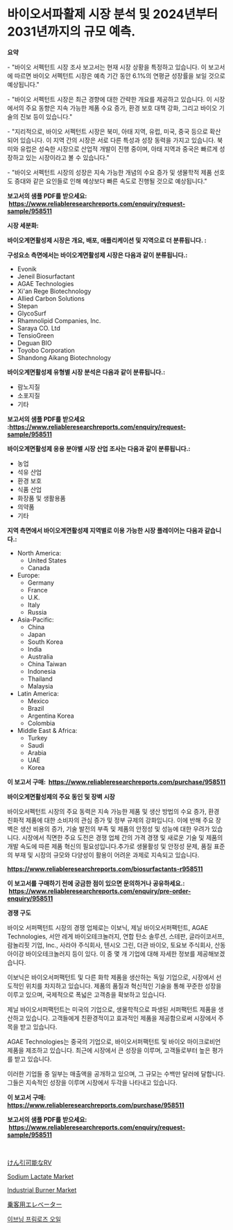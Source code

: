 <p><h1>바이오서파활제 시장 분석 및 2024년부터 2031년까지의 규모 예측.</h1></p><p><strong>요약</strong></p>
<p><p>- "바이오 서펙턴트 시장 조사 보고서는 현재 시장 상황을 특정하고 있습니다. 이 보고서에 따르면 바이오 서펙턴트 시장은 예측 기간 동안 6.1%의 연평균 성장률을 보일 것으로 예상됩니다."</p><p>- "바이오 서펙턴트 시장은 최근 경향에 대한 간략한 개요를 제공하고 있습니다. 이 시장에서의 주요 동향은 지속 가능한 제품 수요 증가, 환경 보호 대책 강화, 그리고 바이오 기술의 진보 등이 있습니다."</p><p>- "지리적으로, 바이오 서펙턴트 시장은 북미, 아태 지역, 유럽, 미국, 중국 등으로 확산되어 있습니다. 이 지역 간의 시장은 서로 다른 특성과 성장 동력을 가지고 있습니다. 북미와 유럽은 성숙한 시장으로 산업적 개발이 진행 중이며, 아태 지역과 중국은 빠르게 성장하고 있는 시장이라고 볼 수 있습니다."</p><p>- "바이오 서펙턴트 시장의 성장은 지속 가능한 개념의 수요 증가 및 생물학적 제품 선호도 증대와 같은 요인들로 인해 예상보다 빠른 속도로 진행될 것으로 예상됩니다."</p></p>
<p><strong>보고서의 샘플 PDF를 받으세요: &nbsp;<a href="https://www.reliableresearchreports.com/enquiry/request-sample/958511">https://www.reliableresearchreports.com/enquiry/request-sample/958511</a></strong></p>
<p><strong>시장 세분화:</strong></p>
<p><strong> 바이오계면활성제 시장은 개요, 배포, 애플리케이션 및 지역으로 더 분류됩니다. :</strong></p>
<p><strong>구성요소 측면에서는 바이오계면활성제 시장은 다음과 같이 분류됩니다.:</strong></p>
<p><ul><li>Evonik</li><li>Jeneil Biosurfactant</li><li>AGAE Technologies</li><li>Xi'an Rege Biotechnology</li><li>Allied Carbon Solutions</li><li>Stepan</li><li>GlycoSurf</li><li>Rhamnolipid Companies, Inc.</li><li>Saraya CO. Ltd</li><li>TensioGreen</li><li>Deguan BIO</li><li>Toyobo Corporation</li><li>Shandong Aikang Biotechnology</li></ul></p>
<p><strong> 바이오계면활성제 유형별 시장 분석은 다음과 같이 분류됩니다.:</strong></p>
<p><ul><li>람노지질</li><li>소포지질</li><li>기타</li></ul></p>
<p><strong>보고서의 샘플 PDF를 받으세요 :<a href="https://www.reliableresearchreports.com/enquiry/request-sample/958511">https://www.reliableresearchreports.com/enquiry/request-sample/958511</a></strong></p>
<p><strong> 바이오계면활성제 응용 분야별 시장 산업 조사는 다음과 같이 분류됩니다.:</strong></p>
<p><ul><li>농업</li><li>석유 산업</li><li>환경 보호</li><li>식품 산업</li><li>화장품 및 생활용품</li><li>의약품</li><li>기타</li></ul></p>
<p><strong>지역 측면에서 바이오계면활성제 지역별로 이용 가능한 시장 플레이어는 다음과 같습니다.:</strong></p>
<p><ul>
    <li>
        North America:
        <ul>
            <li>United States</li>
            <li>Canada</li>
        </ul>
    </li>
    <li>
        Europe:
        <ul>
            <li>Germany</li>
            <li>France</li>
            <li>U.K.</li>
            <li>Italy</li>
            <li>Russia</li>
        </ul>
    </li>
    <li>
        Asia-Pacific:
        <ul>
            <li>China</li>
            <li>Japan</li>
            <li>South Korea</li>
            <li>India</li>
            <li>Australia</li>
            <li>China Taiwan</li>
            <li>Indonesia</li>
            <li>Thailand</li>
            <li>Malaysia</li>
        </ul>
    </li>
    <li>
        Latin America:
        <ul>
            <li>Mexico</li>
            <li>Brazil</li>
            <li>Argentina Korea</li>
            <li>Colombia</li>
        </ul>
    </li>
    <li>
        Middle East & Africa:
        <ul>
            <li>Turkey</li>
            <li>Saudi</li>
            <li>Arabia</li>
            <li>UAE</li>
            <li>Korea</li>
        </ul>
    </li>
    </ul></p>
<p><strong>이 보고서 구매: &nbsp;<a href="https://www.reliableresearchreports.com/purchase/958511">https://www.reliableresearchreports.com/purchase/958511</a></strong></p>
<p><strong>바이오계면활성제의 주요 동인 및 장벽 시장</strong></p>
<p><p>바이오서펙턴트 시장의 주요 동력은 지속 가능한 제품 및 생산 방법의 수요 증가, 환경 친화적 제품에 대한 소비자의 관심 증가 및 정부 규제의 강화입니다. 이에 반해 주요 장벽은 생산 비용의 증가, 기술 발전의 부족 및 제품의 안정성 및 성능에 대한 우려가 있습니다. 시장에서 직면한 주요 도전은 경쟁 업체 간의 가격 경쟁 및 새로운 기술 및 제품의 개발 속도에 따른 제품 혁신의 필요성입니다.추가로 생물활성 및 안정성 문제, 품질 표준의 부재 및 시장의 규모와 다양성이 활용이 어려운 과제로 지속되고 있습니다.</p></p>
<p><strong><a href="https://www.reliableresearchreports.com/biosurfactants-r958511">https://www.reliableresearchreports.com/biosurfactants-r958511</a></strong></p>
<p><strong>이 보고서를 구매하기 전에 궁금한 점이 있으면 문의하거나 공유하세요.: &nbsp;<a href="https://www.reliableresearchreports.com/enquiry/pre-order-enquiry/958511">https://www.reliableresearchreports.com/enquiry/pre-order-enquiry/958511</a></strong></p>
<p><strong>경쟁 구도</strong></p>
<p><p>바이오 서퍼팩턴트 시장의 경쟁 업체로는 이보닉, 제닐 바이오서퍼팩턴트, AGAE Technologies, 서안 레게 바이오테크놀러지, 연합 탄소 솔루션, 스테판, 글라이코서프, 람놀리핏 기업, Inc., 사라야 주식회사, 텐시오 그린, 더관 바이오, 토요보 주식회사, 산동 아이강 바이오테크놀러지 등이 있다. 이 중 몇 개 기업에 대해 자세한 정보를 제공해보겠습니다.</p><p>이보닉은 바이오서퍼팩턴트 및 다른 화학 제품을 생산하는 독일 기업으로, 시장에서 선도적인 위치를 차지하고 있습니다. 제품의 품질과 혁신적인 기술을 통해 꾸준한 성장을 이루고 있으며, 국제적으로 폭넓은 고객층을 확보하고 있습니다. </p><p>제닐 바이오서퍼팩턴트는 미국의 기업으로, 생물학적으로 파생된 서퍼팩턴트 제품을 생산하고 있습니다. 고객들에게 친환경적이고 효과적인 제품을 제공함으로써 시장에서 주목을 받고 있습니다.</p><p>AGAE Technologies는 중국의 기업으로, 바이오서퍼팩턴트 및 바이오 마이크로비언 제품을 제조하고 있습니다. 최근에 시장에서 큰 성장을 이루며, 고객들로부터 높은 평가를 받고 있습니다.</p><p>이러한 기업들 중 일부는 매출액을 공개하고 있으며, 그 규모는 수백만 달러에 달합니다. 그들은 지속적인 성장을 이루며 시장에서 두각을 나타내고 있습니다.</p></p>
<p><strong>이 보고서 구매: &nbsp; <a href="https://www.reliableresearchreports.com/purchase/958511">https://www.reliableresearchreports.com/purchase/958511</a></strong></p>
<p><strong>보고서의 샘플 PDF를 받으세요: &nbsp;<a href="https://www.reliableresearchreports.com/enquiry/request-sample/958511">https://www.reliableresearchreports.com/enquiry/request-sample/958511</a></strong><strong></strong></p>
<p>&nbsp;</p>
<p><p><a href="https://github.com/lrlmopnhwd79300/Market-Research-Report-List-1/blob/main/365766321009.md">けん引可能なRV</a></p><p><a href="https://issuu.com/reportprime-2/docs/sodium-lactate-market-size-2030.pptx">Sodium Lactate Market</a></p><p><a href="https://github.com/abdelrhmankishk22/Market-Research-Report-List-3/blob/main/industrial-burner-market.md">Industrial Burner Market</a></p><p><a href="https://github.com/EstelWisozk1/Market-Research-Report-List-1/blob/main/659477621010.md">乗客用エレベーター</a></p><p><a href="https://github.com/akzkkws047661437/Market-Research-Report-List-1/blob/main/559526919545.md">이브닝 프림로즈 오일</a></p></p>